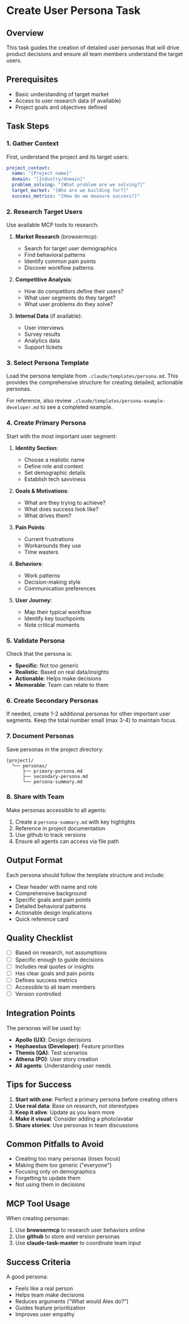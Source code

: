 # Create User Persona Task

## Overview
This task guides the creation of detailed user personas that will drive product decisions and ensure all team members understand the target users.

## Prerequisites
- Basic understanding of target market
- Access to user research data (if available)
- Project goals and objectives defined

## Task Steps

### 1. Gather Context
First, understand the project and its target users:

```yaml
project_context:
  name: "[Project name]"
  domain: "[Industry/domain]"
  problem_solving: "[What problem are we solving?]"
  target_market: "[Who are we building for?]"
  success_metrics: "[How do we measure success?]"
```

### 2. Research Target Users

Use available MCP tools to research:

1. **Market Research** (browsermcp):
   - Search for target user demographics
   - Find behavioral patterns
   - Identify common pain points
   - Discover workflow patterns

2. **Competitive Analysis**:
   - How do competitors define their users?
   - What user segments do they target?
   - What user problems do they solve?

3. **Internal Data** (if available):
   - User interviews
   - Survey results
   - Analytics data
   - Support tickets

### 3. Select Persona Template

Load the persona template from `.claude/templates/persona.md`. This provides the comprehensive structure for creating detailed, actionable personas.

For reference, also review `.claude/templates/persona-example-developer.md` to see a completed example.

### 4. Create Primary Persona

Start with the most important user segment:

1. **Identity Section**:
   - Choose a realistic name
   - Define role and context
   - Set demographic details
   - Establish tech savviness

2. **Goals & Motivations**:
   - What are they trying to achieve?
   - What does success look like?
   - What drives them?

3. **Pain Points**:
   - Current frustrations
   - Workarounds they use
   - Time wasters

4. **Behaviors**:
   - Work patterns
   - Decision-making style
   - Communication preferences

5. **User Journey**:
   - Map their typical workflow
   - Identify key touchpoints
   - Note critical moments

### 5. Validate Persona

Check that the persona is:
- **Specific**: Not too generic
- **Realistic**: Based on real data/insights
- **Actionable**: Helps make decisions
- **Memorable**: Team can relate to them

### 6. Create Secondary Personas

If needed, create 1-2 additional personas for other important user segments. Keep the total number small (max 3-4) to maintain focus.

### 7. Document Personas

Save personas in the project directory:
```
[project]/
  └── personas/
      ├── primary-persona.md
      ├── secondary-persona.md
      └── persona-summary.md
```

### 8. Share with Team

Make personas accessible to all agents:
1. Create a `persona-summary.md` with key highlights
2. Reference in project documentation
3. Use github to track versions
4. Ensure all agents can access via file path

## Output Format

Each persona should follow the template structure and include:
- Clear header with name and role
- Comprehensive background
- Specific goals and pain points
- Detailed behavioral patterns
- Actionable design implications
- Quick reference card

## Quality Checklist

- [ ] Based on research, not assumptions
- [ ] Specific enough to guide decisions
- [ ] Includes real quotes or insights
- [ ] Has clear goals and pain points
- [ ] Defines success metrics
- [ ] Accessible to all team members
- [ ] Version controlled

## Integration Points

The personas will be used by:
- **Apollo (UX)**: Design decisions
- **Hephaestus (Developer)**: Feature priorities
- **Themis (QA)**: Test scenarios
- **Athena (PO)**: User story creation
- **All agents**: Understanding user needs

## Tips for Success

1. **Start with one**: Perfect a primary persona before creating others
2. **Use real data**: Base on research, not stereotypes
3. **Keep it alive**: Update as you learn more
4. **Make it visual**: Consider adding a photo/avatar
5. **Share stories**: Use personas in team discussions

## Common Pitfalls to Avoid

- Creating too many personas (loses focus)
- Making them too generic ("everyone")
- Focusing only on demographics
- Forgetting to update them
- Not using them in decisions

## MCP Tool Usage

When creating personas:
1. Use **browsermcp** to research user behaviors online
2. Use **github** to store and version personas
3. Use **claude-task-master** to coordinate team input

## Success Criteria

A good persona:
- Feels like a real person
- Helps team make decisions
- Reduces arguments ("What would Alex do?")
- Guides feature prioritization
- Improves user empathy